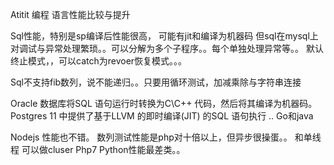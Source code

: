 Atitit 编程 语言性能比较与提升

Sql性能，特别是sp编译后性能很高， 可能有jit和编译为机器码
但sql在mysql上对调试与异常处理繁琐。。可以分解为多个子程序。。每个单独处理异常等。。
默认终止模式，，可以catch为revoer恢复模式。。。

Sql不支持fib数列，说不能递归。。只要用循环测试，加减乘除与字符串连接


Oracle 数据库将SQL 语句运行时转换为C\C++ 代码，然后将其编译为机器码。 Postgres 11 中提供了基于LLVM 的即时编译(JIT) 的SQL 语句执行 ..
Go和java

Nodejs  性能也不错。
数列测试性能是php对十倍以上，但异步很操蛋。。  和单线程 可以做cluser
Php7
Python性能最差类。。

